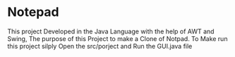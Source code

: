 # Notepad
 This project Developed in the Java Language with the help of AWT and Swing, The purpose of this Project to make a Clone of Notpad.
 To Make run this project silply Open the src/porject and Run the GUI.java file
